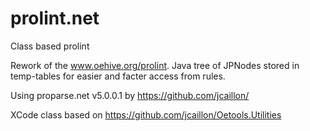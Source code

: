 # prolint.net
Class based prolint

Rework of the www.oehive.org/prolint. Java tree of JPNodes stored in temp-tables for easier and facter access from rules.

Using proparse.net v5.0.0.1 by https://github.com/jcaillon/

XCode class based on https://github.com/jcaillon/Oetools.Utilities
